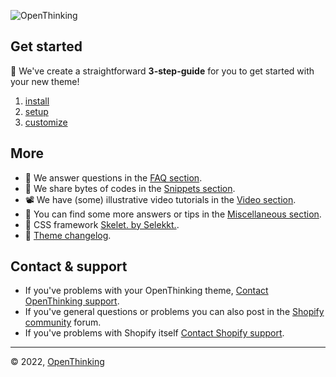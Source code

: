![OpenThinking](https://raw.githubusercontent.com/openxthinking/master-docs/master/docs/_media/openthinking-horizont.png)

## Get started

🚀 We've create a straightforward __3-step-guide__ for you to get started with your new theme!

1. [install](install) 
2. [setup](setup)
3. [customize](custom)

## More

- 🎯 We answer questions in the [FAQ section](faq).
- 📗 We share bytes of codes in the [Snippets section](snippets).
- 📽 We have (some) illustrative video tutorials in the [Video section](video).
- 🎰 You can find some more answers or tips in the [Miscellaneous section](misc).
- 🐲 CSS framework [Skelet. by Selekkt.](https://selekkt.dk/skelet/v3/?ref=openthinking).
- 📝 [Theme changelog](https://openthinking.net/changelog/bullet.md).

## Contact & support

- If you've problems with your OpenThinking theme, [Contact OpenThinking support](https://openthinking.net/support/?ref=ghsb).
- If you've general questions or problems you can also post in the [Shopify community](https://community.shopify.com/) forum.
- If you've problems with Shopify itself [Contact Shopify support](https://help.shopify.com/en/questions#/login).

---
&copy; 2022, [OpenThinking](https://openthinking.net/?ref=ghsb)
